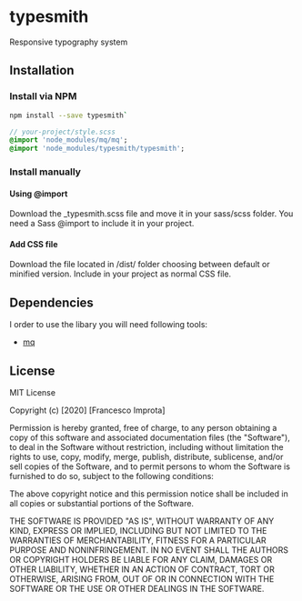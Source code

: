 # typesmith
Responsive typography system

## Installation

### Install via NPM

``` bash
npm install --save typesmith`
```

``` sass
// your-project/style.scss
@import 'node_modules/mq/mq';
@import 'node_modules/typesmith/typesmith';
```

### Install manually

#### Using @import
Download the _typesmith.scss file and move it in your sass/scss folder. You need a Sass @import to include it in your project.

#### Add CSS file
Download the file located in /dist/ folder choosing between default or minified version. Include in your project as normal CSS file.


## Dependencies
I order to use the libary you will need following tools:
- [mq](https://github.com/zetareticoli/mq)


## License
MIT License

Copyright (c) [2020] [Francesco Improta]

Permission is hereby granted, free of charge, to any person obtaining a copy
of this software and associated documentation files (the "Software"), to deal
in the Software without restriction, including without limitation the rights
to use, copy, modify, merge, publish, distribute, sublicense, and/or sell
copies of the Software, and to permit persons to whom the Software is
furnished to do so, subject to the following conditions:

The above copyright notice and this permission notice shall be included in all
copies or substantial portions of the Software.

THE SOFTWARE IS PROVIDED "AS IS", WITHOUT WARRANTY OF ANY KIND, EXPRESS OR
IMPLIED, INCLUDING BUT NOT LIMITED TO THE WARRANTIES OF MERCHANTABILITY,
FITNESS FOR A PARTICULAR PURPOSE AND NONINFRINGEMENT. IN NO EVENT SHALL THE
AUTHORS OR COPYRIGHT HOLDERS BE LIABLE FOR ANY CLAIM, DAMAGES OR OTHER
LIABILITY, WHETHER IN AN ACTION OF CONTRACT, TORT OR OTHERWISE, ARISING FROM,
OUT OF OR IN CONNECTION WITH THE SOFTWARE OR THE USE OR OTHER DEALINGS IN THE
SOFTWARE.
